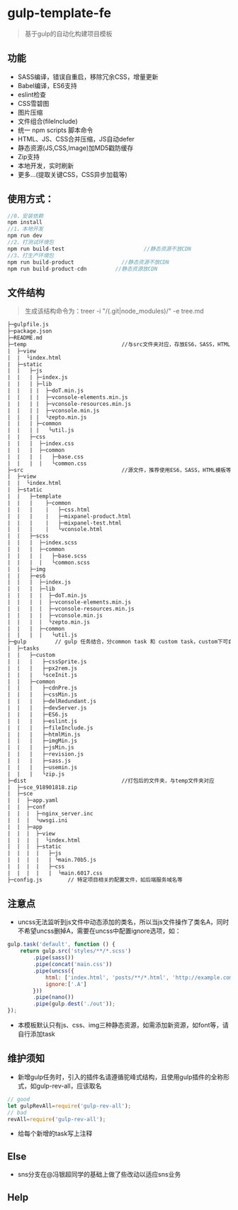 # gulp-template-fe
> 基于gulp的自动化构建项目模板

## 功能
+ SASS编译，错误自重启，移除冗余CSS，增量更新
+ Babel编译，ES6支持
+ eslint检查
+ CSS雪碧图
+ 图片压缩
+ 文件组合(fileInclude)
+ 统一 npm scripts 脚本命令
+ HTML、JS、CSS合并压缩，JS自动defer
+ 静态资源(JS,CSS,Image)加MD5戳防缓存
+ Zip支持
+ 本地开发，实时刷新
+ 更多...(提取关键CSS，CSS异步加载等)


## 使用方式：
```javascript
//0、安装依赖
npm install
//1、本地开发
npm run dev
//2、打测试环境包
npm run build-test                         //静态资源不放CDN
//3、打生产环境包
npm run build-product               //静态资源不放CDN
npm run build-product-cdn         //静态资源放CDN
```

## 文件结构

>生成该结构命令为：treer -i "/(\.git|node_modules)/" -e tree.md

```html
├─gulpfile.js
├─package.json
├─README.md
├─temp                              //与src文件夹对应，存放ES6，SASS，HTML(含公用模板)编译后的文件
|  ├─view
|  |  └index.html
|  ├─static
|  |   ├─js
|  |   | ├─index.js
|  |   | ├─lib
|  |   | |  ├─doT.min.js
|  |   | |  ├─vconsole-elements.min.js
|  |   | |  ├─vconsole-resources.min.js
|  |   | |  ├─vconsole.min.js
|  |   | |  └zepto.min.js
|  |   | ├─common
|  |   | |   └util.js
|  |   ├─css
|  |   |  ├─index.css
|  |   |  ├─common
|  |   |  |   ├─base.css
|  |   |  |   └common.css
├─src                               //源文件，推荐使用ES6，SASS，HTML模板等写法
|  ├─view
|  |  └index.html
|  ├─static
|  |   ├─template
|  |   |    ├─common
|  |   |    |   ├─css.html
|  |   |    |   ├─mixpanel-product.html
|  |   |    |   ├─mixpanel-test.html
|  |   |    |   └vconsole.html
|  |   ├─scss
|  |   |  ├─index.scss
|  |   |  ├─common
|  |   |  |   ├─base.scss
|  |   |  |   └common.scss
|  |   ├─img
|  |   ├─es6
|  |   |  ├─index.js
|  |   |  ├─lib
|  |   |  |  ├─doT.min.js
|  |   |  |  ├─vconsole-elements.min.js
|  |   |  |  ├─vconsole-resources.min.js
|  |   |  |  ├─vconsole.min.js
|  |   |  |  └zepto.min.js
|  |   |  ├─common
|  |   |  |   └util.js
├─gulp         // gulp 任务结合，分common task 和 custom task，custom下可自行添加特定业务类task
|  ├─tasks
|  |   ├─custom
|  |   |   ├─cssSprite.js
|  |   |   ├─px2rem.js
|  |   |   └sceInit.js
|  |   ├─common
|  |   |   ├─cdnPre.js
|  |   |   ├─cssMin.js
|  |   |   ├─delRedundant.js
|  |   |   ├─devServer.js
|  |   |   ├─ES6.js
|  |   |   ├─eslint.js
|  |   |   ├─fileInclude.js
|  |   |   ├─htmlMin.js
|  |   |   ├─imgMin.js
|  |   |   ├─jsMin.js
|  |   |   ├─revision.js
|  |   |   ├─sass.js
|  |   |   ├─usemin.js
|  |   |   └zip.js
├─dist                              //打包后的文件夹，与temp文件夹对应
|  ├─sce_918901818.zip
|  ├─sce
|  |  ├─app.yaml
|  |  ├─conf
|  |  |  ├─nginx_server.inc
|  |  |  └uwsgi.ini
|  |  ├─app
|  |  |  ├─view
|  |  |  |  └index.html
|  |  |  ├─static
|  |  |  |   ├─js
|  |  |  |   | └main.70b5.js
|  |  |  |   ├─css
|  |  |  |   |  └main.6017.css
├─config.js        // 特定项目相关的配置文件，如后端服务域名等

```
## 注意点
+ uncss无法监听到js文件中动态添加的类名，所以当js文件操作了类名A，同时不希望uncss删掉A，需要在uncss中配置ignore选项，如：

```javascript
gulp.task('default', function () {
    return gulp.src('styles/**/*.scss')
        .pipe(sass())
        .pipe(concat('main.css'))
        .pipe(uncss({
            html: ['index.html', 'posts/**/*.html', 'http://example.com'],
            ignore:['.A']
        }))
        .pipe(nano())
        .pipe(gulp.dest('./out'));
});
```
+ 本模板默认只有js、css、img三种静态资源，如需添加新资源，如font等，请自行添加task

## 维护须知
+ 新增gulp任务时，引入的插件名请遵循驼峰式结构，且使用gulp插件的全称形式，如gulp-rev-all，应该取名

```javascript
// good
let gulpRevAll=require('gulp-rev-all');
// bad
revAll=require('gulp-rev-all');
```

+ 给每个新增的task写上注释

## Else
- sns分支在@冯银超同学的基础上做了些改动以适应sns业务

## Help
